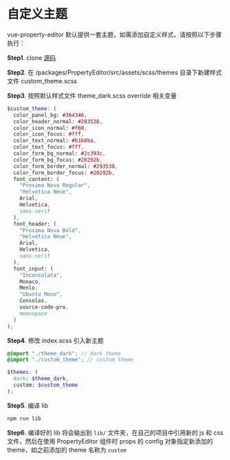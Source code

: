 # 自定义主题

vue-property-editor 默认提供一套主题，如需添加自定义样式，请按照以下步骤执行：

**Step1**. clone [源码](https://github.com/Vincent0700/vue-property-editor)

**Step2**. 在 /packages/PropertyEditor/src/assets/scss/themes 目录下新建样式文件 custom_theme.scss

**Step3**. 按照默认样式文件 theme_dark.scss override 相关变量

```scss
$custom_theme: (
  color_panel_bg: #364346,
  color_header_normal: #283538,
  color_icon_normal: #f60,
  color_icon_focus: #fff,
  color_text_normal: #b1b8ba,
  color_text_focus: #fff,
  color_form_bg_normal: #2c393c,
  color_form_bg_focus: #20292b,
  color_form_border_normal: #293538,
  color_form_border_focus: #20292b,
  font_content: (
    "Proxima Nova Regular",
    "Helvetica Neue",
    Arial,
    Helvetica,
    sans-serif
  ),
  font_header: (
    "Proxima Nova Bold",
    "Helvetica Neue",
    Arial,
    Helvetica,
    sans-serif
  ),
  font_input: (
    "Inconsolata",
    Monaco,
    Menlo,
    "Ubuntu Mono",
    Consolas,
    source-code-pro,
    monospace
  )
);
```

**Step4**. 修改 index.scss 引入新主题

```scss
@import "./theme_dark"; // dark theme
@import "./custom_theme"; // custom theme

$themes: (
  dark: $theme_dark,
  custom: $custom_theme
);

```

**Step5**. 编译 lib

```bash
npm run lib
```

**Step6**. 编译好的 lib 将会输出到 `lib/` 文件夹，在自己的项目中引用新的 js 和 css 文件，然后在使用 PropertyEditor 组件时 props 的 config 对象指定新添加的 theme，如之前添加的 theme 名称为 `custom`





